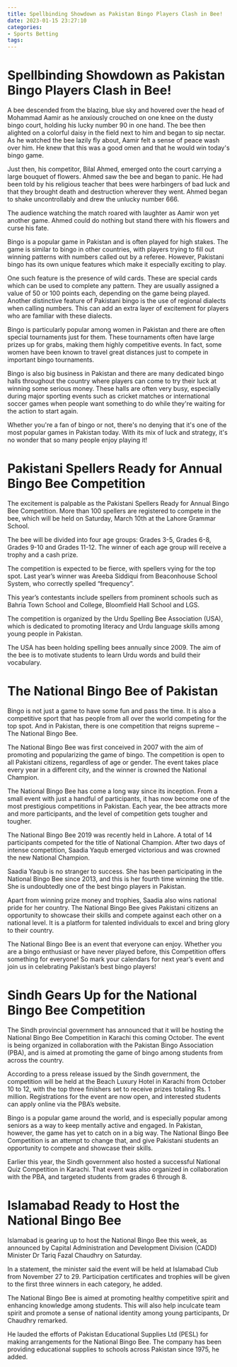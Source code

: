 ```yaml
---
title: Spellbinding Showdown as Pakistan Bingo Players Clash in Bee!
date: 2023-01-15 23:27:10
categories:
- Sports Betting
tags:
---
```



#  Spellbinding Showdown as Pakistan Bingo Players Clash in Bee!

A bee descended from the blazing, blue sky and hovered over the head of Mohammad Aamir as he anxiously crouched on one knee on the dusty bingo court, holding his lucky number 90 in one hand. The bee then alighted on a colorful daisy in the field next to him and began to sip nectar. As he watched the bee lazily fly about, Aamir felt a sense of peace wash over him. He knew that this was a good omen and that he would win today's bingo game.

Just then, his competitor, Bilal Ahmed, emerged onto the court carrying a large bouquet of flowers. Ahmed saw the bee and began to panic. He had been told by his religious teacher that bees were harbingers of bad luck and that they brought death and destruction wherever they went. Ahmed began to shake uncontrollably and drew the unlucky number 666.

The audience watching the match roared with laughter as Aamir won yet another game. Ahmed could do nothing but stand there with his flowers and curse his fate.

Bingo is a popular game in Pakistan and is often played for high stakes. The game is similar to bingo in other countries, with players trying to fill out winning patterns with numbers called out by a referee. However, Pakistani bingo has its own unique features which make it especially exciting to play.

One such feature is the presence of wild cards. These are special cards which can be used to complete any pattern. They are usually assigned a value of 50 or 100 points each, depending on the game being played. Another distinctive feature of Pakistani bingo is the use of regional dialects when calling numbers. This can add an extra layer of excitement for players who are familiar with these dialects.

Bingo is particularly popular among women in Pakistan and there are often special tournaments just for them. These tournaments often have large prizes up for grabs, making them highly competitive events. In fact, some women have been known to travel great distances just to compete in important bingo tournaments.

Bingo is also big business in Pakistan and there are many dedicated bingo halls throughout the country where players can come to try their luck at winning some serious money. These halls are often very busy, especially during major sporting events such as cricket matches or international soccer games when people want something to do while they're waiting for the action to start again.

Whether you're a fan of bingo or not, there's no denying that it's one of the most popular games in Pakistan today. With its mix of luck and strategy, it's no wonder that so many people enjoy playing it!

#  Pakistani Spellers Ready for Annual Bingo Bee Competition

The excitement is palpable as the Pakistani Spellers Ready for Annual Bingo Bee Competition. More than 100 spellers are registered to compete in the bee, which will be held on Saturday, March 10th at the Lahore Grammar School.

The bee will be divided into four age groups: Grades 3-5, Grades 6-8, Grades 9-10 and Grades 11-12. The winner of each age group will receive a trophy and a cash prize.

The competition is expected to be fierce, with spellers vying for the top spot. Last year’s winner was Areeba Siddiqui from Beaconhouse School System, who correctly spelled “frequency”.

This year’s contestants include spellers from prominent schools such as Bahria Town School and College, Bloomfield Hall School and LGS.

The competition is organized by the Urdu Spelling Bee Association (USA), which is dedicated to promoting literacy and Urdu language skills among young people in Pakistan.

The USA has been holding spelling bees annually since 2009. The aim of the bee is to motivate students to learn Urdu words and build their vocabulary.

#  The National Bingo Bee of Pakistan 

Bingo is not just a game to have some fun and pass the time. It is also a competitive sport that has people from all over the world competing for the top spot. And in Pakistan, there is one competition that reigns supreme – The National Bingo Bee.

The National Bingo Bee was first conceived in 2007 with the aim of promoting and popularizing the game of bingo. The competition is open to all Pakistani citizens, regardless of age or gender. The event takes place every year in a different city, and the winner is crowned the National Champion.

The National Bingo Bee has come a long way since its inception. From a small event with just a handful of participants, it has now become one of the most prestigious competitions in Pakistan. Each year, the bee attracts more and more participants, and the level of competition gets tougher and tougher.

The National Bingo Bee 2019 was recently held in Lahore. A total of 14 participants competed for the title of National Champion. After two days of intense competition, Saadia Yaqub emerged victorious and was crowned the new National Champion.

Saadia Yaqub is no stranger to success. She has been participating in the National Bingo Bee since 2013, and this is her fourth time winning the title. She is undoubtedly one of the best bingo players in Pakistan.

Apart from winning prize money and trophies, Saadia also wins national pride for her country. The National Bingo Bee gives Pakistani citizens an opportunity to showcase their skills and compete against each other on a national level. It is a platform for talented individuals to excel and bring glory to their country.

The National Bingo Bee is an event that everyone can enjoy. Whether you are a bingo enthusiast or have never played before, this Competition offers something for everyone! So mark your calendars for next year’s event and join us in celebrating Pakistan’s best bingo players!

#  Sindh Gears Up for the National Bingo Bee Competition 

The Sindh provincial government has announced that it will be hosting the National Bingo Bee Competition in Karachi this coming October. The event is being organized in collaboration with the Pakistan Bingo Association (PBA), and is aimed at promoting the game of bingo among students from across the country.

According to a press release issued by the Sindh government, the competition will be held at the Beach Luxury Hotel in Karachi from October 10 to 12, with the top three finishers set to receive prizes totaling Rs. 1 million. Registrations for the event are now open, and interested students can apply online via the PBA’s website.

Bingo is a popular game around the world, and is especially popular among seniors as a way to keep mentally active and engaged. In Pakistan, however, the game has yet to catch on in a big way. The National Bingo Bee Competition is an attempt to change that, and give Pakistani students an opportunity to compete and showcase their skills.

Earlier this year, the Sindh government also hosted a successful National Quiz Competition in Karachi. That event was also organized in collaboration with the PBA, and targeted students from grades 6 through 8.

#  Islamabad Ready to Host the National Bingo Bee

Islamabad is gearing up to host the National Bingo Bee this week, as announced by Capital Administration and Development Division (CADD) Minister Dr Tariq Fazal Chaudhry on Saturday.

In a statement, the minister said the event will be held at Islamabad Club from November 27 to 29. Participation certificates and trophies will be given to the first three winners in each category, he added.

The National Bingo Bee is aimed at promoting healthy competitive spirit and enhancing knowledge among students. This will also help inculcate team spirit and promote a sense of national identity among young participants, Dr Chaudhry remarked.

He lauded the efforts of Pakistan Educational Supplies Ltd (PESL) for making arrangements for the National Bingo Bee. The company has been providing educational supplies to schools across Pakistan since 1975, he added.